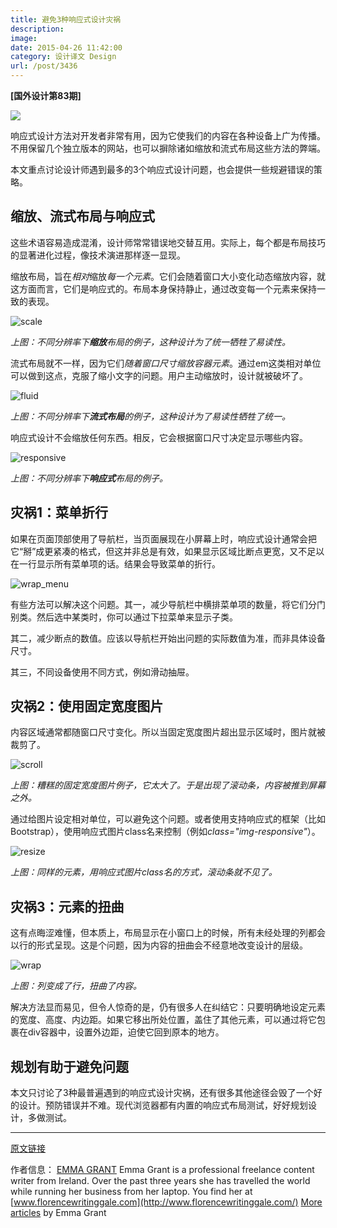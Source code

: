 ```yaml
---
title: 避免3种响应式设计灾祸
description: 
image: 
date: 2015-04-26 11:42:00
category: 设计译文 Design
url: /post/3436
---
```


**[国外设计第83期]**

![](http://netdna.webdesignerdepot.com/uploads/2015/03/featured1.png)

响应式设计方法对开发者非常有用，因为它使我们的内容在各种设备上广为传播。不用保留几个独立版本的网站，也可以摒除诸如缩放和流式布局这些方法的弊端。

本文重点讨论设计师遇到最多的3个响应式设计问题，也会提供一些规避错误的策略。

## 缩放、流式布局与响应式

这些术语容易造成混淆，设计师常常错误地交替互用。实际上，每个都是布局技巧的显著进化过程，像技术演进那样逐一显现。

缩放布局，旨在*相对*缩放*每一个元素*。它们会随着窗口大小变化动态缩放内容，就这方面而言，它们是响应式的。布局本身保持静止，通过改变每一个元素来保持一致的表现。

![scale](http://netdna.webdesignerdepot.com/uploads/2015/03/scale.png "3 responsive design disasters (and how to avoid them) photo")

*上图：不同分辨率下**缩放**布局的例子，这种设计为了统一牺牲了易读性。*

流式布局就不一样，因为它们*随着窗口尺寸缩放容器元素*。通过em这类相对单位可以做到这点，克服了缩小文字的问题。用户主动缩放时，设计就被破坏了。

![fluid](http://netdna.webdesignerdepot.com/uploads/2015/03/fluid.png "3 responsive design disasters (and how to avoid them) photo")

*上图：不同分辨率下**流式布局**的例子，这种设计为了易读性牺牲了统一。*

响应式设计不会缩放任何东西。相反，它会根据窗口尺寸决定显示哪些内容。

![responsive](http://netdna.webdesignerdepot.com/uploads/2015/03/responsive.png "3 responsive design disasters (and how to avoid them) photo")

*上图：不同分辨率下**响应式**布局的例子。*

## 灾祸1：菜单折行

如果在页面顶部使用了导航栏，当页面展现在小屏幕上时，响应式设计通常会把它“掰”成更紧凑的格式，但这并非总是有效，如果显示区域比断点更宽，又不足以在一行显示所有菜单项的话。结果会导致菜单的折行。

![wrap_menu](http://netdna.webdesignerdepot.com/uploads/2015/03/wrap_menu.png "3 responsive design disasters (and how to avoid them) photo")

有些方法可以解决这个问题。其一，减少导航栏中横排菜单项的数量，将它们分门别类。然后选中某类时，你可以通过下拉菜单来显示子类。

其二，减少断点的数值。应该以导航栏开始出问题的实际数值为准，而非具体设备尺寸。

其三，不同设备使用不同方式，例如滑动抽屉。

## 灾祸2：使用固定宽度图片

内容区域通常都随窗口尺寸变化。所以当固定宽度图片超出显示区域时，图片就被裁剪了。

![scroll](http://netdna.webdesignerdepot.com/uploads/2015/03/scroll.png "3 responsive design disasters (and how to avoid them) photo")

*上图：糟糕的固定宽度图片例子，它太大了。于是出现了滚动条，内容被推到屏幕之外。*

通过给图片设定相对单位，可以避免这个问题。或者使用支持响应式的框架（比如Bootstrap），使用响应式图片class名来控制（例如*class="img-responsive"*）。

![resize](http://netdna.webdesignerdepot.com/uploads/2015/03/resize.png "3 responsive design disasters (and how to avoid them) photo")

*上图：同样的元素，用响应式图片class名的方式，滚动条就不见了。*

## 灾祸3：元素的扭曲

这有点晦涩难懂，但本质上，布局显示在小窗口上的时候，所有未经处理的列都会以行的形式呈现。这是个问题，因为内容的扭曲会不经意地改变设计的层级。

![wrap](http://netdna.webdesignerdepot.com/uploads/2015/03/wrap.png "3 responsive design disasters (and how to avoid them) photo")

*上图：列变成了行，扭曲了内容。*

解决方法显而易见，但令人惊奇的是，仍有很多人在纠结它：只要明确地设定元素的宽度、高度、内边距。如果它移出所处位置，盖住了其他元素，可以通过将它包裹在div容器中，设置外边距，迫使它回到原本的地方。

## 规划有助于避免问题

本文只讨论了3种最普遍遇到的响应式设计灾祸，还有很多其他途径会毁了一个好的设计。预防错误并不难。现代浏览器都有内置的响应式布局测试，好好规划设计，多做测试。

---

[原文链接](http://www.webdesignerdepot.com/2015/04/3-responsive-design-disasters-and-how-to-avoid-them/)

作者信息：
[EMMA GRANT](http://designmodo.com/author/ghazaryan/)
Emma Grant is a professional freelance content writer from Ireland. Over the past three years she has travelled the world while running her business from her laptop. You find her at [www.florencewritinggale.com](http://www.florencewritinggale.com/) [More articles](http://www.webdesignerdepot.com/author/Emma-Grant) by Emma Grant